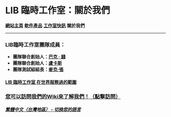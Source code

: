 # LIB 臨時工作室：關於我們

**[網站主頁](index)** **[軟件產品](Software)** **[工作室快訊](News)** **關於我們**

------------

### LIB臨時工作室團隊成員：

- **團隊聯合創始人：[巴克 · 錢](introduction/member/Buck_Qian)**
- **團隊聯合創始人：[盧卡斯](introduction/member/Lucas)**
- **團隊測試組組長：[麥克·張](introduction/member/Mike_Zhang)**

#### [LIB 臨時工作室 在世界服務過的範圍](https://libps.github.io/zh-tw/LIBPS_in_the_World.jpg)
### [您可以訪問我們的Wiki來了解我們！（點擊訪問）](introduction/studio-wiki/wiki-index)

##### [繁體中文（台灣地區） - 切換您的語言](https://libps.github.io/index)